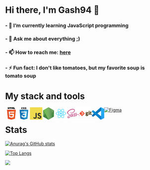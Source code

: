 # Hi there, I'm Gash94 👋

### - 🌱 I’m currently learning JavaScript programming
### - 💬 Ask me about everything ;)
### - 📫 How to reach me: [here](https://github.com/gash94/gash94/issues)
### - ⚡ Fun fact: I don't like tomatoes, but my favorite soup is tomato soup

# My stack and tools

<a href="#"><img align="left" title="HTML5" alt="HTML5" width="40px" src="https://raw.githubusercontent.com/github/explore/80688e429a7d4ef2fca1e82350fe8e3517d3494d/topics/html/html.png" />
<img align="left" title="CSS3" alt="CSS3" width="40px" src="https://raw.githubusercontent.com/github/explore/80688e429a7d4ef2fca1e82350fe8e3517d3494d/topics/css/css.png" />
<img align="left" title="JavaScript" alt="JavaScript" width="40px" src="https://raw.githubusercontent.com/github/explore/80688e429a7d4ef2fca1e82350fe8e3517d3494d/topics/javascript/javascript.png" />
<img  align="left" title="Node.js" alt="nodejs" width="40px" src="https://raw.githubusercontent.com/github/explore/80688e429a7d4ef2fca1e82350fe8e3517d3494d/topics/nodejs/nodejs.png" />
<img  align="left" title="React" alt="react" width="40px" src="https://raw.githubusercontent.com/github/explore/80688e429a7d4ef2fca1e82350fe8e3517d3494d/topics/react/react.png" />
<img  align="left" title="SASS" alt="Sass" width="40px" src="https://raw.githubusercontent.com/github/explore/80688e429a7d4ef2fca1e82350fe8e3517d3494d/topics/sass/sass.png" />
<img  align="left" title="Git" alt="Git" width="40px" src="https://raw.githubusercontent.com/github/explore/80688e429a7d4ef2fca1e82350fe8e3517d3494d/topics/git/git.png" />
<img  align="left" title="Visual Studio Code" alt="Visual Studio Code" width="40px" src="https://raw.githubusercontent.com/github/explore/80688e429a7d4ef2fca1e82350fe8e3517d3494d/topics/visual-studio-code/visual-studio-code.png" /> 
<img  alt="Figma" title="Figma" alt="Figma" width="40px" src="https://avatars.githubusercontent.com/u/5155369?s=200&v=4" /></a>

# Stats
[![Anurag's GitHub stats](https://github-readme-stats.vercel.app/api?username=gash94)](https://github.com/anuraghazra/github-readme-stats)

[![Top Langs](https://github-readme-stats.vercel.app/api/top-langs/?username=gash94&layout=compact)](https://github.com/anuraghazra/github-readme-stats)

[![](https://visitcount.itsvg.in/api?id=gash94&label=Profile%20Views&color=0&icon=1&pretty=true)](https://visitcount.itsvg.in)


